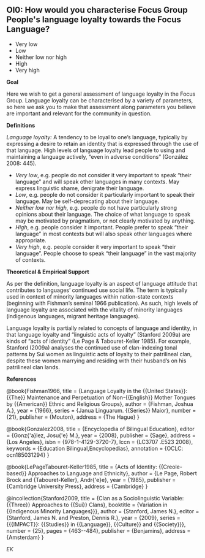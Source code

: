 
## OI0: How would you characterise Focus Group People's language loyalty towards the Focus Language?

- Very low
- Low
- Neither low nor high
- High
- Very high


**Goal**

Here we wish to get a general assessment of language loyalty in the Focus Group. Language loyalty can be characterised by a variety of parameters, so here we ask you to make that assessment along parameters you believe are important and relevant for the community in question.

**Definitions**

*Language loyalty:* A tendency to be loyal to one’s language, typically by expressing a desire to retain an identity that is expressed through the use of that language. High levels of language loyalty lead people to using and maintaining a language actively, “even in adverse conditions” (González 2008: 445).

- *Very low*, e.g. people do not consider it very important to speak “their language” and will speak other languages in many contexts. May express linguistic shame, denigrate their language.
- *Low*, e.g. people do not consider it particularly important to speak their language. May be self-deprecating about their language.
- *Neither low nor high*, e.g. people do not have particularly strong opinions about their language. The choice of what language to speak may be motivated by pragmatism, or not clearly motivated by anything.
- *High*, e.g. people consider it important. People prefer to speak “their language” in most contexts but will also speak other languages where appropriate.
- *Very high*, e.g. people consider it very important to speak “their language”. People choose to speak “their language” in the vast majority of contexts. 

**Theoretical & Empirical Support**

As per the definition, language loyalty is an aspect of language attitude that contributes to languages’ continued use social life. The term is typically used in context of minority languages within nation-state contexts (beginning with Fishman’s seminal 1966 publication). As such, high levels of language loyalty are associated with the vitality of minority languages (indigenous languages, migrant heritage languages).

Language loyalty is partially related to concepts of language and identity, in that language loyalty and “linguistic acts of loyalty” (Stanford 2009a) are kinds of “acts of identity” (Le Page & Tabouret-Keller 1985). For example, Stanford (2009a) analyses the continued use of clan-indexing tonal patterns by Sui women as linguistic acts of loyalty to their patrilineal clan, despite these women marrying and residing with their husband’s on his patrilineal clan lands.


**References**


@book{Fishman1966,
  title = {Language Loyalty in the {{United States}}: {{The}} Maintenance and Perpetuation of Non-{{English}} Mother Tongues by {{American}} Ethnic and Religious Groups},
  author = {Fishman, Joshua A.},
  year = {1966},
  series = {Janua Linguarum. {{Series}} Maior},
  number = {21},
  publisher = {Mouton},
  address = {The Hague}
}

@book{Gonzalez2008,
  title = {Encyclopedia of Bilingual Education},
  editor = {Gonz{\'a}lez, Josu{\'e} M.},
  year = {2008},
  publisher = {Sage},
  address = {Los Angeles},
  isbn = {978-1-4129-3720-7},
  lccn = {LC3707 .E523 2008},
  keywords = {Education Bilingual,Encyclopedias},
  annotation = {OCLC: ocn185031294}
}

@book{LePageTabouret-Keller1985,
  title = {Acts of Identity: {{Creole-based}} Approaches to Language and Ethnicity},
  author = {Le Page, Robert Brock and {Tabouret-Keller}, Andr{\'e}e},
  year = {1985},
  publisher = {Cambridge University Press},
  address = {Cambridge}
}

@incollection{Stanford2009,
  title = {Clan as a Sociolinguistic Variable: {{Three}} Approaches to {{Sui}} Clans},
  booktitle = {Variation in {{Indigenous Minority Languages}}},
  author = {Stanford, James N.},
  editor = {Stanford, James N. and Preston, Dennis R.},
  year = {2009},
  series = {{{IMPACT}}: {{Studies}} in {{Language}}, {{Culture}} and {{Society}}},
  number = {25},
  pages = {463--484},
  publisher = {Benjamins},
  address = {Amsterdam}
}

_EK_


